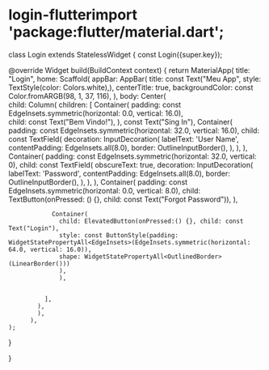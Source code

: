 # login-flutterimport 'package:flutter/material.dart';
 
class Login extends StatelessWidget {
  const Login({super.key});
 
  @override
  Widget build(BuildContext context) {
    return MaterialApp(
      title: "Login",
      home: Scaffold(
        appBar: AppBar(
          title: const Text("Meu App",
          style: TextStyle(color: Colors.white),),
          centerTitle: true,
          backgroundColor: const Color.fromARGB(98, 1, 37, 116),
        ),
        body: Center(        
            child: Column(
              children: [
                Container(
                  padding: const EdgeInsets.symmetric(horizontal: 0.0, vertical: 16.0),  
                  child:
                  const Text("Bem Vindo!"),
                ),
                const Text("Sing In"),
                Container(
                  padding: const EdgeInsets.symmetric(horizontal: 32.0, vertical: 16.0),
                  child:
                const TextField(
                  decoration: InputDecoration(
                    labelText: 'User Name',
                    contentPadding: EdgeInsets.all(8.0),
                    border: OutlineInputBorder(),
                  ),
                ),
                ),
                Container(
                  padding: const EdgeInsets.symmetric(horizontal: 32.0, vertical: 0),
                  child:
                const TextField(
                  obscureText: true,
                  decoration: InputDecoration(
                    labelText: 'Password',
                    contentPadding: EdgeInsets.all(8.0),
                    border: OutlineInputBorder(),
                  ),
                ),
                ),
                Container(
                  padding: const EdgeInsets.symmetric(horizontal: 0.0, vertical: 8.0),
                  child:
                TextButton(onPressed: () {}, child: const Text("Forgot Password")),
                ),
 
                Container(
                  child: ElevatedButton(onPressed:() {}, child: const Text("Login"),
                  style: const ButtonStyle(padding: WidgetStatePropertyAll<EdgeInsets>(EdgeInsets.symmetric(horizontal: 64.0, vertical: 16.0)),
                  shape: WidgetStatePropertyAll<OutlinedBorder>(LinearBorder()))
                  ),
                  ),
                 
     
              ],
            ),
            ),
          ),
    );
  }
 
 
 
 
}
